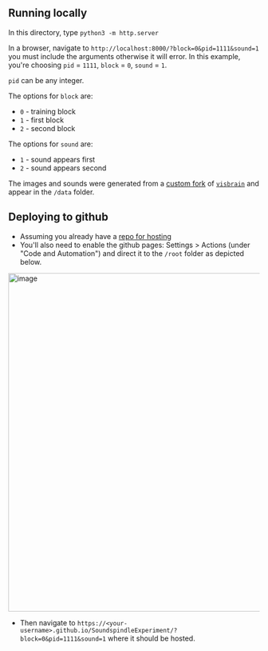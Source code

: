 ## Running locally

In this directory, type `python3 -m http.server`

In a browser, navigate to `http://localhost:8000/?block=0&pid=1111&sound=1` you must include the arguments otherwise it will error. In this example, you're choosing `pid` = `1111`, `block` = `0`, `sound` = `1`.

`pid` can be any integer. 

The options for `block` are:
- `0` - training block
- `1` - first block 
- `2` - second block 

The options for `sound` are: 
- `1` - sound appears first
- `2` - sound appears second

The images and sounds were generated from a [custom fork](https://github.com/samchin/visbrain) of [`visbrain`](https://github.com/EtienneCmb/visbrain) and appear in the `/data` folder.

## Deploying to github

- Assuming you already have a [repo for hosting](https://docs.github.com/en/pages/getting-started-with-github-pages/creating-a-github-pages-site)
- You'll also need to enable the github pages: Settings > Actions (under "Code and Automation") and direct it to the `/root` folder as depicted below. 
<img width="677" alt="image" src="https://github.com/nathanww/SoundspindleExperiment/assets/10756682/39185965-4b44-416e-b670-26985c5e36b6">

- Then navigate to `https://<your-username>.github.io/SoundspindleExperiment/?block=0&pid=1111&sound=1` where it should be hosted. 


